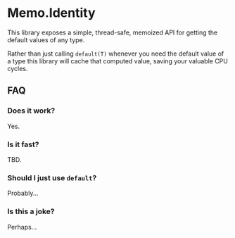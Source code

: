 # Memo.Identity

This library exposes a simple, thread-safe, memoized API for getting the default values of any type.

Rather than just calling `default(T)` whenever you need the default value of a type this library will cache that computed value, saving your valuable CPU cycles.

## FAQ

### Does it work?
 
Yes.

### Is it fast?

TBD.

### Should I just use `default`?

Probably...

### Is this a joke?

Perhaps...
